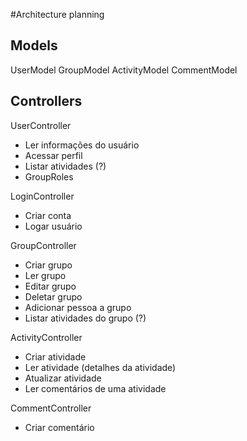 #Architecture planning

## Models
UserModel
GroupModel
ActivityModel
CommentModel

## Controllers
UserController
 - Ler informações do usuário
 - Acessar perfil
 - Listar atividades (?)
 - GroupRoles

LoginController
 - Criar conta
 - Logar usuário

GroupController
 - Criar grupo
 - Ler grupo
 - Editar grupo
 - Deletar grupo
 - Adicionar pessoa a grupo
 - Listar atividades do grupo (?)

ActivityController
 - Criar atividade
 - Ler atividade (detalhes da atividade)
 - Atualizar atividade
 - Ler comentários de uma atividade

CommentController
 - Criar comentário

